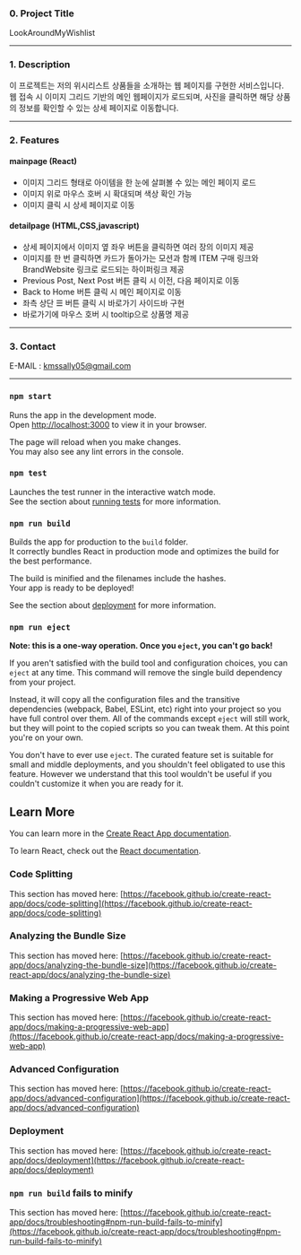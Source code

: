 ### 0. Project Title
LookAroundMyWishlist
<hr>

### 1. Description
이 프로젝트는 저의 위시리스트 상품들을 소개하는 웹 페이지를 구현한 서비스입니다.<br>
웹 접속 시 이미지 그리드 기반의 메인 웹페이지가 로드되며, 사진을 클릭하면 해당 상품의 정보를 확인할 수 있는 상세 페이지로 이동합니다.
<hr>

### 2. Features
#### mainpage (React)
- 이미지 그리드 형태로 아이템을 한 눈에 살펴볼 수 있는 메인 페이지 로드
- 이미지 위로 마우스 호버 시 확대되며 색상 확인 가능
- 이미지 클릭 시 상세 페이지로 이동

#### detailpage (HTML,CSS,javascript)
- 상세 페이지에서 이미지 옆 좌우 버튼을 클릭하면 여러 장의 이미지 제공 
- 이미지를 한 번 클릭하면 카드가 돌아가는 모션과 함께  ITEM 구매 링크와 BrandWebsite 링크로 로드되는 하이퍼링크 제공
- Previous Post, Next Post 버튼 클릭 시 이전, 다음 페이지로 이동
- Back to Home 버튼 클릭 시 메인 페이지로 이동
- 좌측 상단 ☰ 버튼 클릭 시 바로가기 사이드바 구현
- 바로가기에 마우스 호버 시 tooltip으로 상품명 제공
<hr>

### 3. Contact
E-MAIL : kmssally05@gmail.com
<hr>


### `npm start`

Runs the app in the development mode.\
Open [http://localhost:3000](http://localhost:3000) to view it in your browser.

The page will reload when you make changes.\
You may also see any lint errors in the console.

### `npm test`

Launches the test runner in the interactive watch mode.\
See the section about [running tests](https://facebook.github.io/create-react-app/docs/running-tests) for more information.

### `npm run build`

Builds the app for production to the `build` folder.\
It correctly bundles React in production mode and optimizes the build for the best performance.

The build is minified and the filenames include the hashes.\
Your app is ready to be deployed!

See the section about [deployment](https://facebook.github.io/create-react-app/docs/deployment) for more information.

### `npm run eject`

**Note: this is a one-way operation. Once you `eject`, you can't go back!**

If you aren't satisfied with the build tool and configuration choices, you can `eject` at any time. This command will remove the single build dependency from your project.

Instead, it will copy all the configuration files and the transitive dependencies (webpack, Babel, ESLint, etc) right into your project so you have full control over them. All of the commands except `eject` will still work, but they will point to the copied scripts so you can tweak them. At this point you're on your own.

You don't have to ever use `eject`. The curated feature set is suitable for small and middle deployments, and you shouldn't feel obligated to use this feature. However we understand that this tool wouldn't be useful if you couldn't customize it when you are ready for it.

## Learn More

You can learn more in the [Create React App documentation](https://facebook.github.io/create-react-app/docs/getting-started).

To learn React, check out the [React documentation](https://reactjs.org/).

### Code Splitting

This section has moved here: [https://facebook.github.io/create-react-app/docs/code-splitting](https://facebook.github.io/create-react-app/docs/code-splitting)

### Analyzing the Bundle Size

This section has moved here: [https://facebook.github.io/create-react-app/docs/analyzing-the-bundle-size](https://facebook.github.io/create-react-app/docs/analyzing-the-bundle-size)

### Making a Progressive Web App

This section has moved here: [https://facebook.github.io/create-react-app/docs/making-a-progressive-web-app](https://facebook.github.io/create-react-app/docs/making-a-progressive-web-app)

### Advanced Configuration

This section has moved here: [https://facebook.github.io/create-react-app/docs/advanced-configuration](https://facebook.github.io/create-react-app/docs/advanced-configuration)

### Deployment

This section has moved here: [https://facebook.github.io/create-react-app/docs/deployment](https://facebook.github.io/create-react-app/docs/deployment)

### `npm run build` fails to minify

This section has moved here: [https://facebook.github.io/create-react-app/docs/troubleshooting#npm-run-build-fails-to-minify](https://facebook.github.io/create-react-app/docs/troubleshooting#npm-run-build-fails-to-minify)
